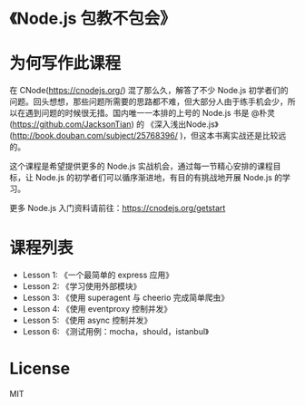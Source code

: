 《Node.js 包教不包会》
=

为何写作此课程
==

在 CNode(https://cnodejs.org/) 混了那么久，解答了不少 Node.js 初学者们的问题。回头想想，那些问题所需要的思路都不难，但大部分人由于练手机会少，所以在遇到问题的时候很无措。国内唯一一本排的上号的 Node.js 书是 @朴灵(https://github.com/JacksonTian) 的 《深入浅出Node.js》(http://book.douban.com/subject/25768396/ )，但这本书离实战还是比较远的。

这个课程是希望提供更多的 Node.js 实战机会，通过每一节精心安排的课程目标，让 Node.js 的初学者们可以循序渐进地，有目的有挑战地开展 Node.js 的学习。

更多 Node.js 入门资料请前往：https://cnodejs.org/getstart

课程列表
==

* Lesson 1: 《一个最简单的 express 应用》
* Lesson 2: 《学习使用外部模块》
* Lesson 3: 《使用 superagent 与 cheerio 完成简单爬虫》
* Lesson 4: 《使用 eventproxy 控制并发》
* Lesson 5: 《使用 async 控制并发》
* Lesson 6: 《测试用例：mocha，should，istanbul》

License
==

MIT
